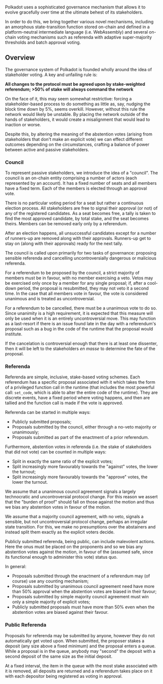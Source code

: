 Polkadot uses a sophisticated governance mechanism that allows it to evolve gracefully over time at the ultimate behest of its stakeholders.

In order to do this, we bring together various novel mechanisms, including an amorphous state-transition function stored on-chain and defined in a platform-neutral intermediate language (i.e. WebAssembly) and several on-chain voting mechanisms such as referenda with adaptive super-majority thresholds and batch approval voting.

## Overview

The governance system of Polkadot is founded wholly around the idea of stakeholder voting. A key and unfailing rule is:

**All changes to the protocol must be agreed upon by stake-weighted referendum; >50% of stake will always command the network**

On the face of it, this may seem somewhat restrictive: forcing a stakeholder-based process to do something as little as, say, nudging the block time down by 5%, seems overkill. However, without this rule the network would likely be unstable. By placing the network outside of the hands of stakeholders, it would create a misalignment that would lead to inaction or worse.

Despite this, by altering the meaning of the abstention votes (arising from stakeholders that don't make an explicit vote) we can effect different outcomes depending on the circumstances, crafting a balance of power between active and passive stakeholders.

### Council

To represent passive stakeholders, we introduce the idea of a "council". The council is an on-chain entity comprising a number of actors (each represented by an account). It has a fixed number of seats and all members have a fixed term. Each of the members is elected through an approval vote.

There is no particular voting period for a seat but rather a continuous election process. All stakeholders are free to signal their approval (or not) of any of the registered candidates. As a seat becomes free, a tally is taken to find the most approved candidate, by total stake, and the seat becomes theirs. Members can be removed early only by a referendum.

After an election happens, all unsuccessful candidates except for a number of runners-up are removed along with their approvals. Runners-up get to stay on (along with their approvals) ready for the next tally.

The council is called upon primarily for two tasks of governance: proposing sensible referenda and cancelling uncontroversially dangerous or malicious referenda.

For a referendum to be proposed by the council, a strict majority of members must be in favour, with no member exercising a veto. Vetos may be exercised only once by a member for any single proposal; if, after a cool-down period, the proposal is resubmitted, they may not veto it a second time. In the case that all members vote in favour, the vote is considered unanimous and is treated as uncontroversial.

For a referendum to be cancelled, there must be a unanimous vote to do so. Since unanimity is a high requirement, it is expected that this measure will only be used when it is an entirely uncontroversial move. This may function as a last-resort if there is an issue found late in the day with a referendum's proposal such as a bug in the code of the runtime that the proposal would institute.

If the cancelation is controversial enough that there is at least one dissenter, then it will be left to the stakeholders *en masse* to determine the fate of the proposal.

### Referenda

Referenda are simple, inclusive, stake-based voting schemes. Each referendum has a specific proposal associated with it which takes the form of a privileged function call in the runtime (that includes the most powerful call: `set_code`, which is able to alter the entire code of the runtime). They are discrete events, have a fixed period where voting happens, and then are tallied and the function call is made if the vote is approved.

Referenda can be started in multiple ways:

* Publicly submitted proposals;
* Proposals submitted by the council, either through a no-veto majority or unanimously;
* Proposals submitted as part of the enactment of a prior referendum.

Furthermore, abstention votes in referenda (i.e. the stake of stakeholders that did not vote) can be counted in multiple ways:

* Split in exactly the same ratio of the explicit votes;
* Split increasingly more favourably towards the "against" votes, the lower the turnout;
* Split increasingly more favourably towards the "approve" votes, the lower the turnout.

We assume that a unanimous council agreement signals a largely technocratic and uncontroversial protocol change. For this reason we assert that the "burden of proof" should fall on those against the motion and thus we bias any abstention votes in favour of the motion.

We assume that a majority council agreement, with no veto, signals a sensible, but not uncontroversial protocol change, perhaps an irregular state transition. For this, we make no presumptions over the abstainers and instead split them exactly as the explicit voters decide.

Publicly submitted referenda, being public, can include malevolent actions. Here the onus must be placed on the proponents and so we bias any abstention votes against the motion, in favour of the (assumed safe, since its functional enough to administer this vote) status quo.

In general:

* Proposals submitted through the enactment of a referendum may (of course) use any counting mechanism;
* Proposals submitted by unanimous council agreement need have more than 50% approval when the abstention votes are biased in their favour;
* Proposals submitted by simple majority council agreement must win only a simple majority of explicit votes;
* Publicly submitted proposals must have more than 50% even when the abstention votes are biased against their favour.

### Public Referenda

Proposals for referenda may be submitted by anyone, however they do not automatically get voted upon. When submitted, the proposer stakes a deposit (any size above a fixed minimum) and the proposal enters a queue. While a proposal is in the queue, anybody may "second" the deposit with a second deposit of the same size as the initial deposit.

At a fixed interval, the item in the queue with the most stake associated with it is removed, all deposits are returned and a referendum takes place on it with each depositor being registered as voting in approval.